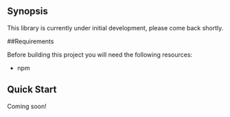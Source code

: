 ## Synopsis

This library is currently under initial development, please come back shortly.

##Requirements

Before building this project you will need the following resources:

- npm

## Quick Start

Coming soon!
